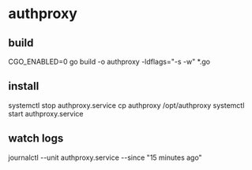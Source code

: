 # authproxy

## build
CGO_ENABLED=0 go build -o authproxy -ldflags="-s -w" *.go

## install
systemctl stop authproxy.service
cp authproxy /opt/authproxy 
systemctl start authproxy.service

## watch logs
journalctl --unit authproxy.service --since "15 minutes ago"